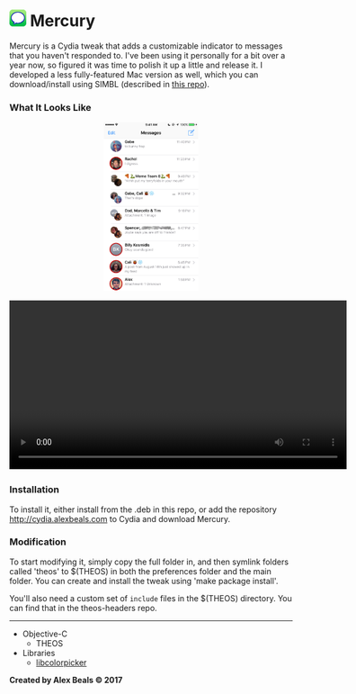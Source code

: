 # <img src="/mercuryprefs/Resources/icon@2x.png?raw=true" width="30" alt="Logo"/> Mercury

Mercury is a Cydia tweak that adds a customizable indicator to messages that you haven't responded to.  I've been using it personally for a bit over a year now, so figured it was time to polish it up a little and release it.  I developed a less fully-featured Mac version as well, which you can download/install using SIMBL (described in [this repo](https://github.com/dado3212/message-indicator)).

### What It Looks Like
<p align="center">
  <img src="screenshots/messages.jpg" height="300" >
</p>

<p align="center">
  <video src="screenshots/settings-silent.m4v" height="300"></video>
</p>

### Installation

To install it, either install from the .deb in this repo, or add the repository http://cydia.alexbeals.com to Cydia and download Mercury.

### Modification

To start modifying it, simply copy the full folder in, and then symlink folders called 'theos' to $(THEOS) in both the preferences folder and the main folder.  You can create and install the tweak using 'make package install'.

You'll also need a custom set of `include` files in the $(THEOS) directory.  You can find that in the theos-headers repo.

---

<ul>
  <li>
  Objective-C
  <ul>
  <li>THEOS</li>
  </ul>
  </li>
  <li>
  Libraries
  <ul>
  <li><a href="https://github.com/atomikpanda/libcolorpicker">libcolorpicker</a></li>
  </ul>
  </li>
</ul>

**Created by Alex Beals © 2017**
